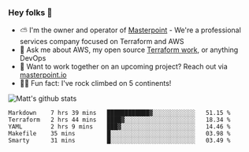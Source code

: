 

### Hey folks 👋

- ⛅️ I'm the owner and operator of [Masterpoint](https://masterpoint.io) - We're a professional services company focused on Terraform and AWS
- 💬 Ask me about AWS, my open source [Terraform work](https://github.com/masterpointio?q=terraform&type=&language=hcl), or anything DevOps
- 🔨 Want to work together on an upcoming project? Reach out via [masterpoint.io](https://masterpoint.io)
- 🧗‍♂️ Fun fact: I've rock climbed on 5 continents! 


![Matt's github stats](https://github-readme-stats.vercel.app/api?username=Gowiem&count_private=true&theme=cobalt&show_icons=true)

<!--START_SECTION:waka-->
```text
Markdown    7 hrs 39 mins   ████████████▓░░░░░░░░░░░░   51.15 % 
Terraform   2 hrs 44 mins   ████▓░░░░░░░░░░░░░░░░░░░░   18.34 % 
YAML        2 hrs 9 mins    ███▓░░░░░░░░░░░░░░░░░░░░░   14.46 % 
Makefile    35 mins         █░░░░░░░░░░░░░░░░░░░░░░░░   03.98 % 
Smarty      31 mins         █░░░░░░░░░░░░░░░░░░░░░░░░   03.49 % 
```
<!--END_SECTION:waka-->
